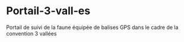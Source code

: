 # Portail-3-vall-es
Portail de suivi de la faune équipée de balises GPS dans le cadre de la convention 3 vallées
